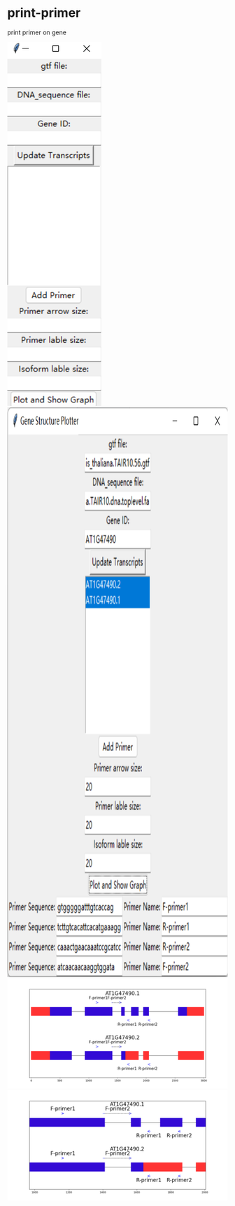 # print-primer
print primer on gene
<div align="left"><img src="figure/图片2.png" ></div>
<div align="left"><img src="figure/图片1.png" height="1300"></div>
<div align="left"><img src="figure/Figure_6.png" ></div>
<div align="left"><img src="figure/Figure_1.png" ></div>
